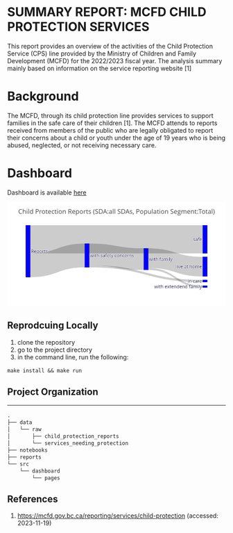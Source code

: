 # SUMMARY REPORT: MCFD CHILD PROTECTION SERVICES

This report provides an overview of the activities of the Child Protection Service (CPS) line provided by the Ministry of Children and Family Development (MCFD) for the 2022/2023 fiscal year.  The analysis summary mainly based on information on the service reporting website [1]

# Background
The MCFD, through its child protection line provides services to support families in the safe care of their children [1]. The MCFD attends to reports received from members of the public who are legally obligated to report their concerns about a child or youth under the age of 19 years who is being abused, neglected, or not receiving necessary care.

# Dashboard
Dashboard is available [here](https://bc-child-protection-report.streamlit.app/)

![dashboard_snapshot](./reports/reports_flow.png?raw=true)

## Reprodcuing Locally

1. clone the repository
2. go to the project directory
3. in the command line, run the following:
```
make install && make run
```

## Project Organization

-------------------------
```
.
├── data
│   └── raw
│       ├── child_protection_reports
│       └── services_needing_protection
├── notebooks
├── reports
└── src
    └── dashboard
        └── pages

```

## References
1.	https://mcfd.gov.bc.ca/reporting/services/child-protection (accessed: 2023-11-19)
